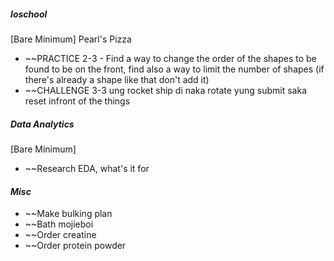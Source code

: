 ##### *Ioschool*
[Bare Minimum]
Pearl's Pizza
* ~~PRACTICE 2-3 - Find a way to change the order of the shapes to be found to be on the front, find also a way to limit the number of shapes (if there's already a shape like that don't add it)
* ~~CHALLENGE 3-3 ung rocket ship di naka rotate yung submit saka reset infront of the things

##### *Data Analytics*
[Bare Minimum]
* ~~Research EDA, what's it for

#### *Misc*
* ~~Make bulking plan
* ~~Bath mojieboi
* ~~Order creatine
* ~~Order protein powder

